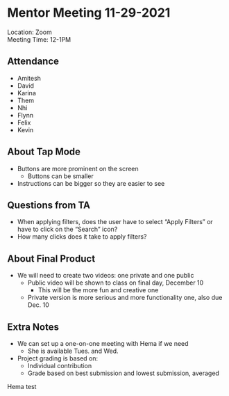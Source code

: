 # Mentor Meeting 11-29-2021
Location: Zoom \
Meeting Time: 12-1PM

## Attendance
* Amitesh
* David
* Karina
* Them
* Nhi
* Flynn
* Felix
* Kevin

## About Tap Mode
* Buttons are more prominent on the screen
    * Buttons can be smaller
* Instructions can be bigger so they are easier to see

## Questions from TA
* When applying filters, does the user have to select “Apply Filters” or have to click on the “Search” icon?
* How many clicks does it take to apply filters?

## About Final Product
* We will need to create two videos: one private and one public
    * Public video will be shown to class on final day, December 10
        * This will be the  more fun and creative one
    * Private version is more serious and more functionality one, also due Dec. 10

## Extra Notes
* We can set up a one-on-one meeting with Hema if we need
    * She is available Tues. and Wed.
* Project grading is based on:
    * Individual contribution
    * Grade based on best submission and lowest submission, averaged

Hema test